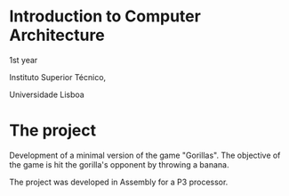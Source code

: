# Introduction to Computer Architecture

1st year

Instituto Superior Técnico,

Universidade Lisboa

# The project

Development of a minimal version of the game "Gorillas". The objective of the game is hit the gorilla's opponent by throwing a banana.

The project was developed in Assembly for a P3 processor.
